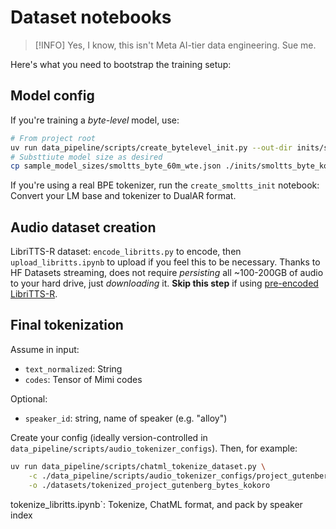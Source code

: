 # Dataset notebooks

> [!INFO]
> Yes, I know, this isn't Meta AI-tier data engineering. Sue me.

Here's what you need to bootstrap the training setup:

## Model config

If you're training a _byte-level_ model, use:

```bash
# From project root
uv run data_pipeline/scripts/create_bytelevel_init.py --out-dir inits/smoltts_byte_kokoro
# Substtiute model size as desired
cp sample_model_sizes/smoltts_byte_60m_wte.json ./inits/smoltts_byte_kokoro/config.json
```

If you're using a real BPE tokenizer, run the `create_smoltts_init` notebook: Convert your LM base and tokenizer to DualAR format. 

## Audio dataset creation

LibriTTS-R dataset: `encode_libritts.py` to encode, then `upload_libritts.ipynb` to upload if you feel this to be necessary. Thanks to HF Datasets streaming, does not require _persisting_ all ~100-200GB of audio to your hard drive, just _downloading_ it. **Skip this step** if using [pre-encoded LibriTTS-R](https://huggingface.co/datasets/jkeisling/libritts-r-mimi).

## Final tokenization

Assume in input:
- `text_normalized`: String
- `codes`: Tensor of Mimi codes

Optional:
- `speaker_id`: string, name of speaker (e.g. "alloy")

Create your config (ideally version-controlled in `data_pipeline/scripts/audio_tokenizer_configs`). Then, for example:

```bash
uv run data_pipeline/scripts/chatml_tokenize_dataset.py \
    -c ./data_pipeline/scripts/audio_tokenizer_configs/project_gutenberg.json \
    -o ./datasets/tokenized_project_gutenberg_bytes_kokoro
```

tokenize_libritts.ipynb`: Tokenize, ChatML format, and pack by speaker index
